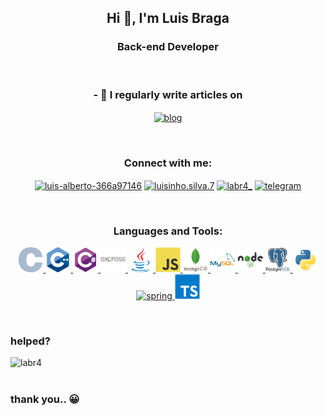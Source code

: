 <h2 align="center">Hi 👋, I'm Luis Braga</h2>
<h3 align="center">Back-end Developer</h3>
<br>

<h3 align="center"> - 📝 I regularly write articles on</h3>
<p align="center">
<a href="https://geekcod.blogspot.com/" target="blank"><img align="center" src="https://img.shields.io/badge/Blogger-FF5722?style=for-the-badge&logo=blogger&logoColor=white" alt="blog"/></a>
</p>
<br>


<h3 align="center">Connect with me:</h3>
<p align="center">
<a href="https://linkedin.com/in/luis-alberto-366a97146" target="blank"><img align="center" src="https://img.shields.io/badge/LinkedIn-0077B5?style=for-the-badge&logo=linkedin&logoColor=white" alt="luis-alberto-366a97146"/></a>
<a href="https://fb.com/luisinho.silva.7" target="blank"><img align="center" src="https://img.shields.io/badge/Facebook-1877F2?style=for-the-badge&logo=facebook&logoColor=white" alt="luisinho.silva.7"/></a>
<a href="https://instagram.com/labr4_" target="blank"><img align="center" src="https://img.shields.io/badge/Instagram-E4405F?style=for-the-badge&logo=instagram&logoColor=white" alt="labr4_"/></a>
<a href="https://t.me/labr4" target="blank"><img align="center" src="https://img.shields.io/badge/Telegram-2CA5E0?style=for-the-badge&logo=telegram&logoColor=white" alt="telegram"/></a>
</p>
<br>

<h3 align="center">Languages and Tools:</h3>
<p align="center"> <a href="https://www.cprogramming.com/" target="_blank"> <img src="https://raw.githubusercontent.com/devicons/devicon/master/icons/c/c-original.svg" alt="c" width="40" height="40"/> </a> <a href="https://www.w3schools.com/cpp/" target="_blank"> <img src="https://raw.githubusercontent.com/devicons/devicon/master/icons/cplusplus/cplusplus-original.svg" alt="cplusplus" width="40" height="40"/> </a> <a href="https://www.w3schools.com/cs/" target="_blank"> <img src="https://raw.githubusercontent.com/devicons/devicon/master/icons/csharp/csharp-original.svg" alt="csharp" width="40" height="40"/> </a> <a href="https://expressjs.com" target="_blank"> <img src="https://raw.githubusercontent.com/devicons/devicon/master/icons/express/express-original-wordmark.svg" alt="express" width="40" height="40"/> </a> <a href="https://www.java.com" target="_blank"> <img src="https://raw.githubusercontent.com/devicons/devicon/master/icons/java/java-original.svg" alt="java" width="40" height="40"/> </a> <a href="https://developer.mozilla.org/en-US/docs/Web/JavaScript" target="_blank"> <img src="https://raw.githubusercontent.com/devicons/devicon/master/icons/javascript/javascript-original.svg" alt="javascript" width="40" height="40"/> </a> <a href="https://www.mongodb.com/" target="_blank"> <img src="https://raw.githubusercontent.com/devicons/devicon/master/icons/mongodb/mongodb-original-wordmark.svg" alt="mongodb" width="40" height="40"/> </a> <a href="https://www.mysql.com/" target="_blank"> <img src="https://raw.githubusercontent.com/devicons/devicon/master/icons/mysql/mysql-original-wordmark.svg" alt="mysql" width="40" height="40"/> </a> <a href="https://nodejs.org" target="_blank"> <img src="https://raw.githubusercontent.com/devicons/devicon/master/icons/nodejs/nodejs-original-wordmark.svg" alt="nodejs" width="40" height="40"/> </a> <a href="https://www.postgresql.org" target="_blank"> <img src="https://raw.githubusercontent.com/devicons/devicon/master/icons/postgresql/postgresql-original-wordmark.svg" alt="postgresql" width="40" height="40"/> </a> <a href="https://www.python.org" target="_blank"> <img src="https://raw.githubusercontent.com/devicons/devicon/master/icons/python/python-original.svg" alt="python" width="40" height="40"/> </a> <a href="https://spring.io/" target="_blank"> <img src="https://www.vectorlogo.zone/logos/springio/springio-icon.svg" alt="spring" width="40" height="40"/> </a> <a href="https://www.typescriptlang.org/" target="_blank"> <img src="https://raw.githubusercontent.com/devicons/devicon/master/icons/typescript/typescript-original.svg" alt="typescript" width="40" height="40"/> </a> </p>
<br>
<h3 align="left">helped?</h3>
<p><a href="https://www.buymeacoffee.com/labr4"> <img align="left" src="https://cdn.buymeacoffee.com/buttons/v2/default-yellow.png" height="50" width="210" alt="labr4" /></a></p><br><br>
<h3 align="left">thank you.. 😀</h3>
